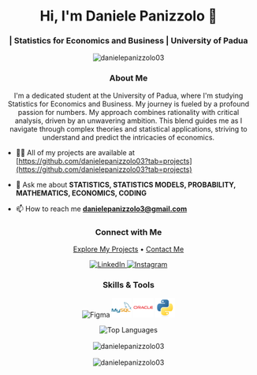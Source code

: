 <h1 align="center">Hi, I'm Daniele Panizzolo 🦊</h1>

<h3 align="center">| Statistics for Economics and Business | University of Padua</h3>

<p align="center"> <img src="https://komarev.com/ghpvc/?username=danielepanizzolo03&label=Profile%20views&color=0e75b6&style=flat-square" alt="danielepanizzolo03" /> </p>


<h3 align="center">About Me</h3>

<p align="center">
  I'm a dedicated student at the University of Padua, where I'm studying Statistics for Economics and Business. My journey is fueled by a profound passion for numbers. My approach combines rationality with critical analysis, driven by an unwavering ambition. This blend guides me as I navigate through complex theories and statistical applications, striving to understand and predict the intricacies of economics.
</p>

- 👨‍💻 All of my projects are available at [https://github.com/danielepanizzolo03?tab=projects](https://github.com/danielepanizzolo03?tab=projects)

- 💬 Ask me about **STATISTICS, STATISTICS MODELS, PROBABILITY, MATHEMATICS, ECONOMICS, CODING**

- 📫 How to reach me **danielepanizzolo3@gmail.com**


<h3 align="center">Connect with Me</h3>


<p align="center">
  <a href="https://github.com/danielepanizzolo03?tab=projects">Explore My Projects</a> •
  <a href="mailto:danielepanizzolo3@gmail.com">Contact Me</a>
</p>

<p align="center">
  <a href="https://linkedin.com/in/daniele-panizzolo-040093227" target="_blank">
    <img src="https://raw.githubusercontent.com/rahuldkjain/github-profile-readme-generator/master/src/images/icons/Social/linked-in-alt.svg" alt="LinkedIn" height="30" width="40" />
  </a>
  <a href="https://instagram.com/panizzolodaniele" target="_blank">
    <img src="https://raw.githubusercontent.com/rahuldkjain/github-profile-readme-generator/master/src/images/icons/Social/instagram.svg" alt="Instagram" height="30" width="40" />
  </a>
</p>

<h3 align="center">Skills & Tools</h3>

<p align="center">
  <img src="https://www.vectorlogo.zone/logos/figma/figma-icon.svg" alt="Figma" width="40" height="40"/>
  <img src="https://raw.githubusercontent.com/devicons/devicon/master/icons/mysql/mysql-original-wordmark.svg" alt="MySQL" width="40" height="40"/>
  <img src="https://raw.githubusercontent.com/devicons/devicon/master/icons/oracle/oracle-original.svg" alt="Oracle" width="40" height="40"/>
  <img src="https://raw.githubusercontent.com/devicons/devicon/master/icons/python/python-original.svg" alt="Python" width="40" height="40"/>
</p>

<p align="center">
  <img src="https://github-readme-stats.vercel.app/api/top-langs?username=danielepanizzolo03&show_icons=true&locale=en&layout=compact" alt="Top Languages" />
</p>

<p align="center">
  <img align="center" src="https://github-readme-stats.vercel.app/api?username=danielepanizzolo03&show_icons=true&locale=en" alt="danielepanizzolo03" />
</p>

<p align="center">
  <img align="center" src="https://github-readme-streak-stats.herokuapp.com/?user=danielepanizzolo03&" alt="danielepanizzolo03" />
</p>
